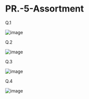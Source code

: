 # PR.-5-Assortment

Q.1

![image](https://github.com/user-attachments/assets/8d3f7d20-2697-4f18-86b4-e2b4357cf3a9)

Q.2

![image](https://github.com/user-attachments/assets/6142b3a2-6511-4299-b240-9d8aa12f8276)


Q.3

![image](https://github.com/user-attachments/assets/b609540f-6a01-47e9-8aeb-0ddab9fdc5d0)

Q.4

![image](https://github.com/user-attachments/assets/0767e340-3a8c-4004-a3fa-d3e979c078a4)

